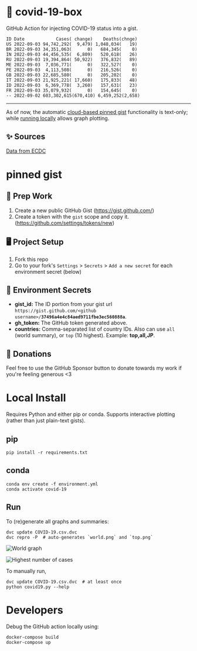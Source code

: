 # 🏥 covid-19-box

GitHub Action for injecting COVID-19 status into a gist.

```
ID Date            Cases( change)    Deaths(chnge)
US 2022-09-03 94,742,292(  9,479) 1,048,034(   19)
BR 2022-09-03 34,351,063(      0)   684,345(    0)
IN 2022-09-03 44,456,535(  6,809)   520,618(   26)
RU 2022-09-03 19,394,864( 50,922)   376,832(   89)
ME 2022-09-03  7,036,771(      0)   322,527(    0)
PE 2022-09-03  4,113,508(      0)   216,526(    0)
GB 2022-09-03 22,685,580(      0)   205,202(    0)
IT 2022-09-03 21,925,221( 17,660)   175,833(   48)
ID 2022-09-03  6,369,778(  3,260)   157,631(   23)
FR 2022-09-03 35,079,932(      0)   154,645(    0)
-- 2022-09-02 603,302,615(670,410) 6,459,252(2,658)
```

---

As of now, the automatic [cloud-based pinned gist](#pinned-gist) functionality is text-only;
while [running locally](#local-install) allows graph plotting.

## ✨ Sources

[Data from ECDC](https://www.ecdc.europa.eu/en/publications-data/download-todays-data-geographic-distribution-covid-19-cases-worldwide)

# pinned gist

## 🎒 Prep Work
1. Create a new public GitHub Gist (https://gist.github.com/)
1. Create a token with the `gist` scope and copy it. (https://github.com/settings/tokens/new)

## 🖥 Project Setup
1. Fork this repo
1. Go to your fork's `Settings` > `Secrets` > `Add a new secret` for each environment secret (below)

## 🤫 Environment Secrets
- **gist_id:** The ID portion from your gist url `https://gist.github.com/<github username>/`**`37496a4e4c84aed9711fbe3ec560888a`**.
- **gh_token:** The GitHub token generated above.
- **countries:** Comma-separated list of country IDs. Also can use `all` (world summary), or `top` (10 highest). Example: **top,all,JP**.

## 💸 Donations

Feel free to use the GitHub Sponsor button to donate towards my work if you're feeling generous <3

# Local Install

Requires Python and either pip or conda. Supports interactive plotting (rather than just plain-text gists).

## pip

```
pip install -r requirements.txt
```

## conda

```
conda env create -f environment.yml
conda activate covid-19
```

## Run

To (re)generate all graphs and summaries:

```
dvc update COVID-19.csv.dvc
dvc repro -P  # auto-generates `world.png` and `top.png`
```

![World graph](world.png)

![Highest number of cases](top.png)

To manually run,

```
dvc update COVID-19.csv.dvc  # at least once
python covid19.py --help
```

# Developers

Debug the GitHub action locally using:

```
docker-compose build
docker-compose up
```
